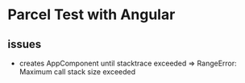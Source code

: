 # Parcel Test with Angular

## issues
- creates AppComponent until stacktrace exceeded => RangeError: Maximum call stack size exceeded
